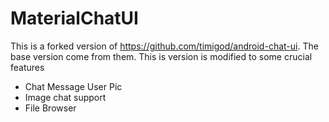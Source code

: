 # MaterialChatUI
This is a forked version of https://github.com/timigod/android-chat-ui. The base version come from them.
This is version is modified to some crucial features
- Chat Message User Pic
- Image chat support
- File Browser

